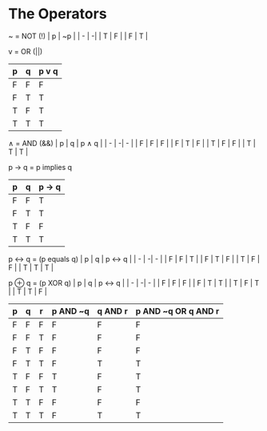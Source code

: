 # The Operators

~ = NOT (!)
| p | ~p |
| - | -|
| T | F |
| F | T |

v = OR (||)

| p | q | p v q |
| - | -| - |
| F | F | F |
| F | T | T |
| T | F | T |
| T | T | T |

∧ = AND (&&)
| p | q | p ∧ q |
| - | -| - |
| F | F | F |
| F | T | F |
| T | F | F |
| T | T | T |

p -> q = p implies q

| p | q | p -> q |
| - | -| - |
| F | F | T |
| F | T | T |
| T | F | F |
| T | T | T |

p <-> q = (p equals q)
| p | q | p <-> q |
| - | -| - |
| F | F | T |
| F | T | F |
| T | F | F |
| T | T | T |

p ⊕ q = (p XOR q)
| p | q | p <-> q |
| - | -| - |
| F | F | F |
| F | T | T |
| T | F | T |
| T | T | F |

| p | q | r | p AND ~q | q AND r | p AND ~q OR q AND r |
| -|-|-|-|-|-|
| F | F | F | F | F | F |
| F | F | T | F | F | F |
| F | T | F | F | F | F |
| F | T | T | F | T | T |
| T | F | F | T | F | T |
| T | F | T | T | F | T|
| T | T | F | F | F | F|
| T | T | T | F | T | T |
